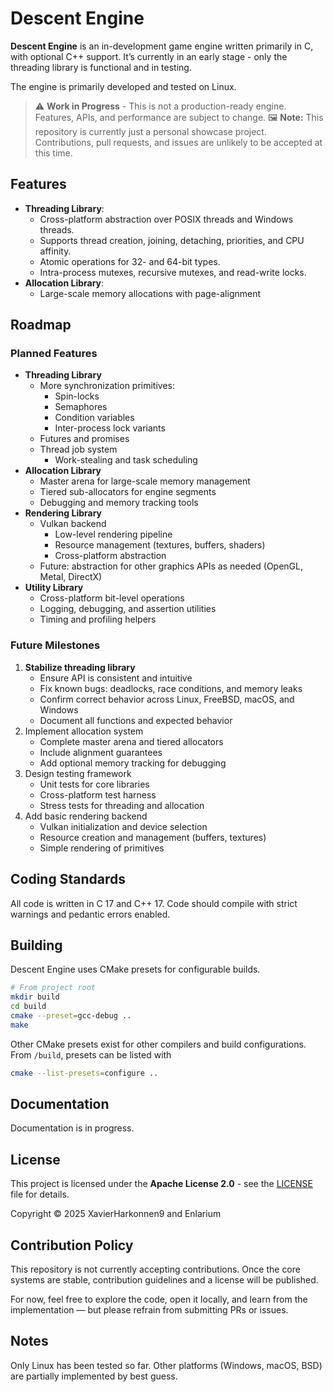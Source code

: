 # Descent Engine

**Descent Engine** is an in-development game engine written primarily in C, with optional C++ support. It’s currently in an early stage - only the threading library is functional and in testing.

The engine is primarily developed and tested on Linux.

> ⚠️ **Work in Progress** - This is not a production-ready engine. Features, APIs, and performance are subject to change.
> 🖼️ **Note:** This repository is currently just a personal showcase project. Contributions, pull requests, and issues are unlikely to be accepted at this time.

## Features

- **Threading Library**:
	- Cross-platform abstraction over POSIX threads and Windows threads.
	- Supports thread creation, joining, detaching, priorities, and CPU affinity.
	- Atomic operations for 32- and 64-bit types.
	- Intra-process mutexes, recursive mutexes, and read-write locks.
- **Allocation Library**:
	- Large-scale memory allocations with page-alignment
  
## Roadmap

### Planned Features

- **Threading Library**
	- More synchronization primitives:
		- Spin-locks
		- Semaphores
		- Condition variables
		- Inter-process lock variants
	- Futures and promises
	- Thread job system
		- Work-stealing and task scheduling
- **Allocation Library**
	- Master arena for large-scale memory management
	- Tiered sub-allocators for engine segments
	- Debugging and memory tracking tools
- **Rendering Library**
	- Vulkan backend
		- Low-level rendering pipeline
		- Resource management (textures, buffers, shaders)
		- Cross-platform abstraction
	- Future: abstraction for other graphics APIs as needed (OpenGL, Metal, DirectX)
- **Utility Library**
	- Cross-platform bit-level operations
	- Logging, debugging, and assertion utilities
	- Timing and profiling helpers

### Future Milestones

1. **Stabilize threading library**
	- Ensure API is consistent and intuitive
	- Fix known bugs: deadlocks, race conditions, and memory leaks
	- Confirm correct behavior across Linux, FreeBSD, macOS, and Windows
	- Document all functions and expected behavior
2. Implement allocation system
	- Complete master arena and tiered allocators
	- Include alignment guarantees
	- Add optional memory tracking for debugging
3. Design testing framework
	- Unit tests for core libraries
	- Cross-platform test harness
	- Stress tests for threading and allocation
4. Add basic rendering backend
	- Vulkan initialization and device selection
	- Resource creation and management (buffers, textures)
	- Simple rendering of primitives

## Coding Standards

All code is written in C 17 and C++ 17. Code should compile with strict warnings and pedantic errors enabled.

## Building

Descent Engine uses CMake presets for configurable builds. 

```bash
# From project root
mkdir build
cd build
cmake --preset=gcc-debug ..
make
```

Other CMake presets exist for other compilers and build configurations. From `/build`, presets can be listed with

```bash
cmake --list-presets=configure ..
```

## Documentation

Documentation is in progress.

## License

This project is licensed under the **Apache License 2.0** - see the [LICENSE](./LICENSE) file for details.

Copyright © 2025 XavierHarkonnen9 and Enlarium

## Contribution Policy

This repository is not currently accepting contributions. Once the core systems are stable, contribution guidelines and a license will be published.

For now, feel free to explore the code, open it locally, and learn from the implementation — but please refrain from submitting PRs or issues.

## Notes

Only Linux has been tested so far. Other platforms (Windows, macOS, BSD) are partially implemented by best guess.